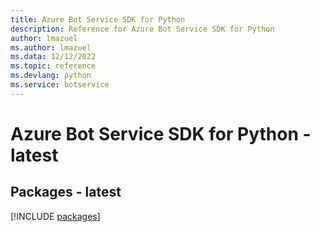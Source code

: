 ```yaml
---
title: Azure Bot Service SDK for Python
description: Reference for Azure Bot Service SDK for Python
author: lmazuel
ms.author: lmazuel
ms.data: 12/12/2022
ms.topic: reference
ms.devlang: python
ms.service: botservice
---
```

# Azure Bot Service SDK for Python - latest
## Packages - latest
[!INCLUDE [packages](bot-service-index.md)]